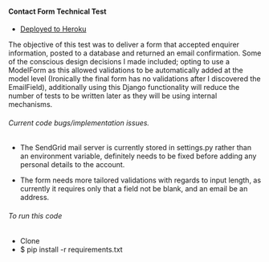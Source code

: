 #### Contact Form  Technical Test

 - [Deployed to Heroku](https://farm-tech-test.herokuapp.com/contact/new/)

 The objective of this test was to deliver a form that accepted enquirer information, posted to a database and returned an email confirmation. Some of the conscious design decisions I made included; opting to use a ModelForm as this allowed validations to be automatically added at the model level (Ironically the final form has no validations after I discovered the EmailField), additionally using this Django functionality will reduce the number of tests to be written later as they will be using internal mechanisms.

###### Current code bugs/implementation issues.

 - The SendGrid mail server is currently stored in settings.py rather than an environment variable, definitely needs to be fixed before adding any personal details to the account.

 - The form needs more tailored validations with regards to input length, as currently it requires only that a field not be blank, and an email be an address.

###### To run this code

   - Clone
   - $ pip install -r requirements.txt
